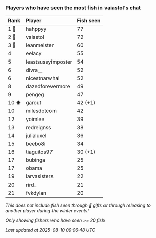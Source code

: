 ### Players who have seen the most fish in vaiastol's chat

| Rank  | Player             | Fish seen |
|:------|:-------------------|:----------|
| 1 🥇  | hahppyy            | 77        |
| 2 🥈  | vaiastol           | 72        |
| 3 🥉  | leanmeister        | 60        |
| 4     | eelacy             | 55        |
| 5     | leastsussyimposter | 54        |
| 6     | divra__            | 52        |
| 6     | nicestnarwhal      | 52        |
| 8     | dazedforevermore   | 49        |
| 9     | pengeg             | 47        |
| 10 ⬆  | garout             | 42 (+1)   |
| 10    | milesdotcom        | 42        |
| 12    | yoimlee            | 39        |
| 13    | redreignss         | 38        |
| 14    | julialuxel         | 36        |
| 15    | beebo8i            | 34        |
| 16    | tiaguitos97        | 30 (+1)   |
| 17    | bubinga            | 25        |
| 17    | obama              | 25        |
| 19    | larvasisters       | 22        |
| 20    | rird_              | 21        |
| 21    | fvkdylan           | 20        |

_This does not include fish seen through 🎁 gifts or through releasing to another player during the winter events!_

_Only showing fishers who have seen >= 20 fish_

_Last updated at 2025-08-10 09:06:48 UTC_
